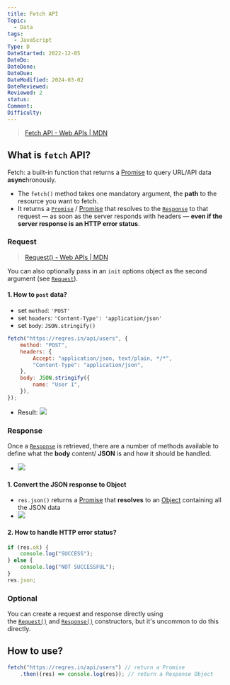 ```yaml
---
title: Fetch API
Topic:
  - Data
tags:
  - JavaScript
Type: D
DateStarted: 2022-12-05
DateDo:
DateDone:
DateDue:
DateModified: 2024-03-02
DateReviewed:
Reviewed: 2
status:
Comment:
Difficulty:
---
```


> [Fetch API - Web APIs | MDN](https://developer.mozilla.org/en-US/docs/Web/API/Fetch_API)

## What is `fetch` API?

Fetch: a built-in function that returns a [Promise](Async/Promise.md) to query URL/API data **async**hronously.

- The `fetch()` method takes one mandatory argument, the **path** to the resource you want to fetch.
- It returns a [`Promise`](https://developer.mozilla.org/en-US/docs/Web/JavaScript/Reference/Global_Objects/Promise) / [Promise](Async/Promise.md) that resolves to the [`Response`](https://developer.mozilla.org/en-US/docs/Web/API/Response) to that request — as soon as the server responds with headers — **even if the server response is an HTTP error status**.

### Request

> [Request() - Web APIs | MDN](https://developer.mozilla.org/en-US/docs/Web/API/Request/Request)

You can also optionally pass in an `init` options object as the second argument (see [`Request`](https://developer.mozilla.org/en-US/docs/Web/API/Request)).

#### 1. How to `post` data?

- set `method`: `'POST'`
- set `headers`: `'Content-Type': 'application/json'`
- set `body`: `JSON.stringify()`

```js
fetch("https://reqres.in/api/users", {
	method: "POST",
	headers: {
		Accept: "application/json, text/plain, */*",
		"Content-Type": "application/json",
	},
	body: JSON.stringify({
		name: "User 1",
	}),
});
```

- Result: ![](./z-Assets/Pasted-image-20221210115058.png)

### Response

Once a [`Response`](https://developer.mozilla.org/en-US/docs/Web/API/Response) is retrieved, there are a number of methods available to define what the **body** content/ **JSON** is and how it should be handled.

- ![](Pasted-image-20221210111900.png)

#### 1. Convert the JSON response to Object

- `res.json()` returns a [Promise](Async/Promise.md) that **resolves** to an [Object](../Object/Object.md) containing all the JSON data
- ![](./z-Assets/Pasted-image-20221210112955.png)

#### 2. How to handle HTTP error status?

```js
if (res.ok) {
	console.log("SUCCESS");
} else {
	console.log("NOT SUCCESSFUL");
}
res.json;
```

### Optional

You can create a request and response directly using the [`Request()`](https://developer.mozilla.org/en-US/docs/Web/API/Request/Request "Request()") and [`Response()`](https://developer.mozilla.org/en-US/docs/Web/API/Response/Response "Response()") constructors, but it's uncommon to do this directly.

## How to use?

```js
fetch("https://reqres.in/api/users") // return a Promise
	.then((res) => console.log(res)); // return a Response Object
```
